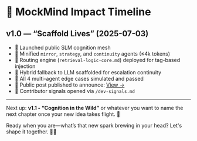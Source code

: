 # 🧠 MockMind Impact Timeline

## v1.0 — “Scaffold Lives” (2025-07-03)

- 🎉 Launched public SLM cognition mesh  
- 🧠 Minified `mirror`, `strategy`, and `continuity` agents (≤4k tokens)  
- 🔁 Routing engine (`retrieval-logic-core.md`) deployed for tag-based injection  
- 🔧 Hybrid fallback to LLM scaffolded for escalation continuity  
- 🧪 All 4 multi-agent edge cases simulated and passed  
- 📣 Public post published to announce: [View →](https://www.linkedin.com/feed/update/urn:li:share:7346400129295216640/)  
- 📘 Contributor signals opened via `/dev-signals.md`

---

Next up: **v1.1 - “Cognition in the Wild”** or whatever you want to name the next chapter once your new idea takes flight. 🧭

Ready when you are—what’s that new spark brewing in your head? Let's shape it together. 🧠✨
